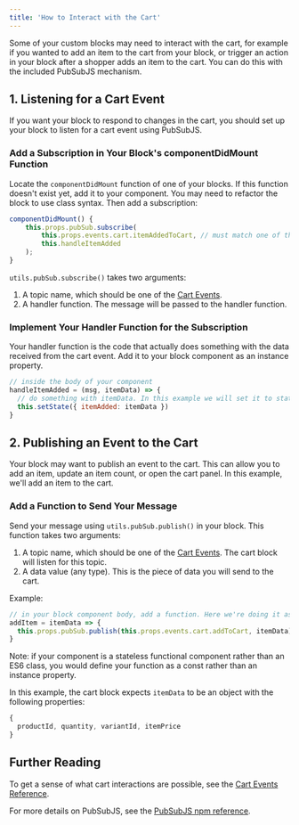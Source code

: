 ```yaml
---
title: 'How to Interact with the Cart'
---
```


Some of your custom blocks may need to interact with the cart, for example if you wanted to add an item to the cart from your block, or trigger an action in your block after a shopper adds an item to the cart. You can do this with the included PubSubJS mechanism.

## 1. Listening for a Cart Event

If you want your block to respond to changes in the cart, you should set up your block to listen for a cart event using PubSubJS.

### Add a Subscription in Your Block's componentDidMount Function

Locate the `componentDidMount` function of one of your blocks. If this function doesn't exist yet, add it to your component. You may need to refactor the block to use class syntax. Then add a subscription:

```javascript
componentDidMount() {
    this.props.pubSub.subscribe(
        this.props.events.cart.itemAddedToCart, // must match one of the cart events
        this.handleItemAdded
    );
}
```

`utils.pubSub.subscribe()` takes two arguments:

1. A topic name, which should be one of the [Cart Events](/references/cart-events).
2. A handler function. The message will be passed to the handler function.

### Implement Your Handler Function for the Subscription

Your handler function is the code that actually does something with the data received from the cart event. Add it to your block component as an instance property.

```javascript
// inside the body of your component
handleItemAdded = (msg, itemData) => {
  // do something with itemData. In this example we will set it to state.
  this.setState({ itemAdded: itemData })
}
```

## 2. Publishing an Event to the Cart

Your block may want to publish an event to the cart. This can allow you to add an item, update an item count, or open the cart panel. In this example, we'll add an item to the cart.

### Add a Function to Send Your Message

Send your message using `utils.pubSub.publish()` in your block. This function takes two arguments:

1. A topic name, which should be one of the [Cart Events](/references/cart-events). The cart block will listen for this topic.
2. A data value (any type). This is the piece of data you will send to the cart.

Example:

```javascript
// in your block component body, add a function. Here we're doing it as an instance property because this component is a class.
addItem = itemData => {
  this.props.pubSub.publish(this.props.events.cart.addToCart, itemData)
}
```

Note: if your component is a stateless functional component rather than an ES6 class, you would define your function as a const rather than an instance property.

In this example, the cart block expects `itemData` to be an object with the following properties:

```javascript
{
  productId, quantity, variantId, itemPrice
}
```

## Further Reading

To get a sense of what cart interactions are possible, see the [Cart Events Reference](/references/cart-events).

For more details on PubSubJS, see the [PubSubJS npm reference](https://www.npmjs.com/package/pubsub-js).
